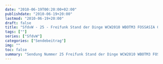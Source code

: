 ```yaml
---
date: "2010-06-19T00:20:00+02:00"
publishdate: "2010-06-19+20:00"
lastmod: "2010-06-19+20:00"
draft: false
title: "SfdvW - 25 - Freifunk Stand der Dinge WCW2010 WBOTM3 FOSSASIA GSOC"
tags: [""]
series: ["SfdvW"]
categories: ["Sendebeitrag"]
img: ""
toc: false
summary: "Sendung Nummer 25 Freifunk Stand der Dinge WCW2010 WBOTM3 FOSSASIA GSOC"
---
```


<div id="example"></div>
<script src="https://cdn.podlove.org/web-player/embed.js"></script>

<script>
  podlovePlayer('#example', '/blog/sfdvw25.json');
</script>
